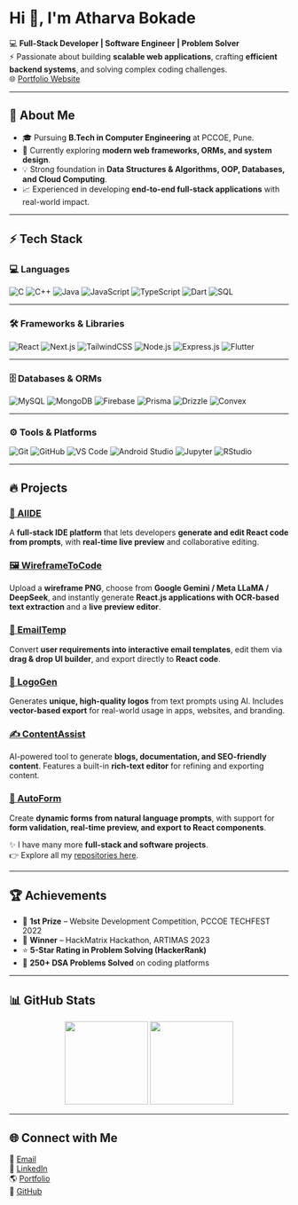 # Hi 👋, I'm Atharva Bokade  

💻 **Full-Stack Developer | Software Engineer | Problem Solver**  
⚡ Passionate about building **scalable web applications**, crafting **efficient backend systems**, and solving complex coding challenges.  
🌐 [Portfolio Website](https://atharva-portfolio.vercel.app)  

---

## 🚀 About Me  
- 🎓 Pursuing **B.Tech in Computer Engineering** at PCCOE, Pune.  
- 🌱 Currently exploring **modern web frameworks, ORMs, and system design**.  
- 💡 Strong foundation in **Data Structures & Algorithms, OOP, Databases, and Cloud Computing**.  
- 📈 Experienced in developing **end-to-end full-stack applications** with real-world impact.  

---

## ⚡ Tech Stack  

### 💻 Languages  
![C](https://img.shields.io/badge/C-00599C?style=for-the-badge&logo=c&logoColor=white)
![C++](https://img.shields.io/badge/C++-00599C?style=for-the-badge&logo=cplusplus&logoColor=white)
![Java](https://img.shields.io/badge/Java-007396?style=for-the-badge&logo=java&logoColor=white)
![JavaScript](https://img.shields.io/badge/JavaScript-F7DF1E?style=for-the-badge&logo=javascript&logoColor=black)
![TypeScript](https://img.shields.io/badge/TypeScript-3178C6?style=for-the-badge&logo=typescript&logoColor=white)
![Dart](https://img.shields.io/badge/Dart-0175C2?style=for-the-badge&logo=dart&logoColor=white)
![SQL](https://img.shields.io/badge/SQL-4479A1?style=for-the-badge&logo=postgresql&logoColor=white)

---

### 🛠️ Frameworks & Libraries  
![React](https://img.shields.io/badge/React-61DAFB?style=for-the-badge&logo=react&logoColor=black)
![Next.js](https://img.shields.io/badge/Next.js-000000?style=for-the-badge&logo=nextdotjs&logoColor=white)
![TailwindCSS](https://img.shields.io/badge/TailwindCSS-38B2AC?style=for-the-badge&logo=tailwind-css&logoColor=white)
![Node.js](https://img.shields.io/badge/Node.js-339933?style=for-the-badge&logo=node-dot-js&logoColor=white)
![Express.js](https://img.shields.io/badge/Express.js-000000?style=for-the-badge&logo=express&logoColor=white)
![Flutter](https://img.shields.io/badge/Flutter-02569B?style=for-the-badge&logo=flutter&logoColor=white)

---

### 🗄️ Databases & ORMs  
![MySQL](https://img.shields.io/badge/MySQL-4479A1?style=for-the-badge&logo=mysql&logoColor=white)
![MongoDB](https://img.shields.io/badge/MongoDB-47A248?style=for-the-badge&logo=mongodb&logoColor=white)
![Firebase](https://img.shields.io/badge/Firebase-FFCA28?style=for-the-badge&logo=firebase&logoColor=black)
![Prisma](https://img.shields.io/badge/Prisma-2D3748?style=for-the-badge&logo=prisma&logoColor=white)
![Drizzle](https://img.shields.io/badge/Drizzle-FFEC19?style=for-the-badge&logo=drizzle&logoColor=black)
![Convex](https://img.shields.io/badge/Convex-1B1F23?style=for-the-badge&logo=convex&logoColor=white)

---

### ⚙️ Tools & Platforms  
![Git](https://img.shields.io/badge/Git-F05032?style=for-the-badge&logo=git&logoColor=white)
![GitHub](https://img.shields.io/badge/GitHub-181717?style=for-the-badge&logo=github&logoColor=white)
![VS Code](https://img.shields.io/badge/VS%20Code-0078D4?style=for-the-badge&logo=visual-studio-code&logoColor=white)
![Android Studio](https://img.shields.io/badge/Android%20Studio-3DDC84?style=for-the-badge&logo=android-studio&logoColor=white)
![Jupyter](https://img.shields.io/badge/Jupyter-F37626?style=for-the-badge&logo=jupyter&logoColor=white)
![RStudio](https://img.shields.io/badge/RStudio-75AADB?style=for-the-badge&logo=rstudio&logoColor=white)

---

## 🔥 Projects  

### [🚀 AIIDE](https://github.com/empsloc/)  
A **full-stack IDE platform** that lets developers **generate and edit React code from prompts**, with **real-time live preview** and collaborative editing.  

### [🖼️ WireframeToCode](https://github.com/empsloc/WireframeToCode)  
Upload a **wireframe PNG**, choose from **Google Gemini / Meta LLaMA / DeepSeek**, and instantly generate **React.js applications with OCR-based text extraction** and a **live preview editor**.  

### [📧 EmailTemp](https://github.com/empsloc/ai-email-template)  
Convert **user requirements into interactive email templates**, edit them via **drag & drop UI builder**, and export directly to **React code**.  

### [🎨 LogoGen](https://github.com/empsloc/ai-logo)  
Generates **unique, high-quality logos** from text prompts using AI. Includes **vector-based export** for real-world usage in apps, websites, and branding.  

### [✍️ ContentAssist](https://github.com/empsloc/ai-content-gen)  
AI-powered tool to generate **blogs, documentation, and SEO-friendly content**. Features a built-in **rich-text editor** for refining and exporting content.  

### [📝 AutoForm](https://github.com/empsloc/ai-form)  
Create **dynamic forms from natural language prompts**, with support for **form validation, real-time preview, and export to React components**.  

✨ I have many more **full-stack and software projects**.  
👉 Explore all my [repositories here](https://github.com/empsloc?tab=repositories).  

---

## 🏆 Achievements  
- 🥇 **1st Prize** – Website Development Competition, PCCOE TECHFEST 2022  
- 🥇 **Winner** – HackMatrix Hackathon, ARTIMAS 2023  
- ⭐ **5-Star Rating in Problem Solving (HackerRank)**  
- 🔹 **250+ DSA Problems Solved** on coding platforms  

---

## 📊 GitHub Stats  

<p align="center">
  <img height="150em" src="https://github-readme-stats.vercel.app/api?username=empsloc&show_icons=true&theme=radical" />
  <img height="150em" src="https://github-readme-stats.vercel.app/api/top-langs/?username=empsloc&layout=compact&theme=radical"/>
</p>

---

## 🌐 Connect with Me  

📧 [Email](mailto:atharva0bokade@gmail.com)  
💼 [LinkedIn](https://www.linkedin.com/in/atharva-bokade-249871226/)  
🌎 [Portfolio](https://atharva-portfolio.vercel.app)  
🐙 [GitHub](https://github.com/empsloc)  
